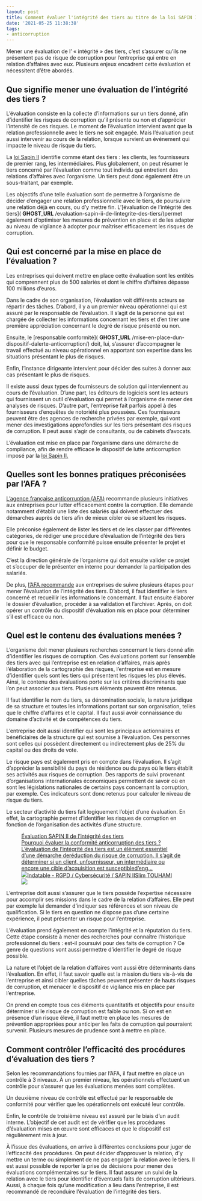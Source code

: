 ```yaml
---
layout: post
title: Comment évaluer l'intégrité des tiers au titre de la loi SAPIN II ?
date: '2021-05-25 11:38:38'
tags:
- anticorruption
---
```


Mener une évaluation de l’ « intégrité » des tiers, c’est s’assurer qu’ils ne présentent pas de risque de corruption pour l’entreprise qui entre en relation d’affaires avec eux. Plusieurs enjeux encadrent cette évaluation et nécessitent d’être abordés.

## Que signifie mener une évaluation de l’intégrité des tiers ?

L’évaluation consiste en la collecte d’informations sur un tiers donné, afin d’identifier les risques de corruption qu’il présente ou non et d’apprécier l’intensité de ces risques. Le moment de l’évaluation intervient avant que la relation professionnelle avec le tiers ne soit engagée. Mais l’évaluation peut aussi intervenir au cours de la relation, lorsque survient un événement qui impacte le niveau de risque du tiers.

La [loi Sapin II](https://www.legifrance.gouv.fr/jorf/id/JORFTEXT000033558528) identifie comme étant des tiers : les clients, les fournisseurs de premier rang, les intermédiaires. Plus globalement, on peut résumer le tiers concerné par l’évaluation comme tout individu qui entretient des relations d’affaires avec l’organisme. Un tiers peut donc également être un sous-traitant, par exemple.

Les objectifs d’une telle évaluation sont de permettre à l’organisme de décider d’engager une relation professionnelle avec le tiers, de poursuivre une relation déjà en cours, ou d’y mettre fin. L’[évaluation de l’intégrité des tiers]( __GHOST_URL__ /evaluation-sapin-ii-de-lintegrite-des-tiers/)permet également d’optimiser les mesures de prévention en place et de les adapter au niveau de vigilance à adopter pour maîtriser efficacement les risques de corruption.

## Qui est concerné par la mise en place de l’évaluation ?

Les entreprises qui doivent mettre en place cette évaluation sont les entités qui comprennent plus de 500 salariés et dont le chiffre d’affaires dépasse 100 millions d’euros.

Dans le cadre de son organisation, l’évaluation voit différents acteurs se répartir des tâches. D’abord, il y a un premier niveau opérationnel qui est assuré par le responsable de l’évaluation. Il s’agit de la personne qui est chargée de collecter les informations concernant les tiers et d’en tirer une première appréciation concernant le degré de risque présenté ou non.

Ensuite, le [responsable conformité]( __GHOST_URL__ /mise-en-place-dun-dispositif-dalerte-anticorruption/) doit, lui, s’assurer d’accompagner le travail effectué au niveau opérationnel en apportant son expertise dans les situations présentant le plus de risques.

Enfin, l’instance dirigeante intervient pour décider des suites à donner aux cas présentant le plus de risques.

Il existe aussi deux types de fournisseurs de solution qui interviennent au cours de l’évaluation. D’une part, les éditeurs de logiciels sont les acteurs qui fournissent un outil d’évaluation qui permet à l’organisme de mener des analyses de risques. D’autre part, l’entreprise fait parfois appel à des fournisseurs d’enquêtes de notoriété plus poussées. Ces fournisseurs peuvent être des agences de recherche privées par exemple, qui vont mener des investigations approfondies sur les tiers présentant des risques de corruption. Il peut aussi s’agir de consultants, ou de cabinets d’avocats.

L’évaluation est mise en place par l’organisme dans une démarche de compliance, afin de rendre efficace le dispositif de lutte anticorruption imposé par la [loi Sapin II.](https://www.legifrance.gouv.fr/jorf/id/JORFTEXT000033558528)

## Quelles sont les bonnes pratiques préconisées par l’AFA ?

[L’agence française anticorruption (AFA)](https://www.agence-francaise-anticorruption.gouv.fr/fr) recommande plusieurs initiatives aux entreprises pour lutter efficacement contre la corruption. Elle demande notamment d’établir une liste des salariés qui doivent effectuer des démarches auprès de tiers afin de mieux cibler où se situent les risques.

Elle préconise également de lister les tiers et de les classer par différentes catégories, de rédiger une procédure d’évaluation de l’intégrité des tiers pour que le responsable conformité puisse ensuite présenter le projet et définir le budget.

C’est la direction générale de l’organisme qui doit ensuite valider ce projet et s’occuper de le présenter en interne pour demander la participation des salariés.

De plus, [l’AFA recommande](https://www.agence-francaise-anticorruption.gouv.fr/files/files/Recommandations%20AFA.pdf) aux entreprises de suivre plusieurs étapes pour mener l’évaluation de l’intégrité des tiers. D’abord, il faut identifier le tiers concerné et recueillir les informations le concernant. Il faut ensuite élaborer le dossier d’évaluation, procéder à sa validation et l’archiver. Après, on doit opérer un contrôle du dispositif d’évaluation mis en place pour déterminer s’il est efficace ou non.

## Quel est le contenu des évaluations menées ?

L’organisme doit mener plusieurs recherches concernant le tiers donné afin d’identifier les risques de corruption. Ces évaluations portent sur l’ensemble des tiers avec qui l’entreprise est en relation d’affaires, mais après l’élaboration de la cartographie des risques, l’entreprise est en mesure d’identifier quels sont les tiers qui présentent les risques les plus élevés. Ainsi, le contenu des évaluations porte sur les critères discriminants que l’on peut associer aux tiers. Plusieurs éléments peuvent être retenus.

Il faut identifier le nom du tiers, sa dénomination sociale, la nature juridique de sa structure et toutes les informations portant sur son organisation, telles que le chiffre d’affaires et le capital. Il faut aussi avoir connaissance du domaine d’activité et de compétences du tiers.

L’entreprise doit aussi identifier qui sont les principaux actionnaires et bénéficiaires de la structure qui est soumise à l’évaluation. Ces personnes sont celles qui possèdent directement ou indirectement plus de 25% du capital ou des droits de vote.

Le risque pays est également pris en compte dans l’évaluation. Il s’agit d’apprécier la sensibilité du pays de résidence ou du pays où le tiers établit ses activités aux risques de corruption. Des rapports de suivi provenant d’organisations internationales économiques permettent de savoir où en sont les législations nationales de certains pays concernant la corruption, par exemple. Ces indicateurs sont donc retenus pour calculer le niveau de risque du tiers.

Le secteur d’activité du tiers fait logiquement l’objet d’une évaluation. En effet, la cartographie permet d’identifier les risques de corruption en fonction de l’organisation des activités d’une structure.

<figure class="kg-card kg-bookmark-card"><a class="kg-bookmark-container" href=" __GHOST_URL__ /evaluation-sapin-ii-de-lintegrite-des-tiers/"><div class="kg-bookmark-content">
<div class="kg-bookmark-title">Évaluation SAPIN II de l’intégrité des tiers</div>
<div class="kg-bookmark-description">Pourquoi évaluer la conformité anticorruption des tiers ?L’évaluation de l’intégrité des tiers est un élément essentiel d’une démarche deréduction du risque de corruption. Il s’agit de déterminer si un client, unfournisseur, un intermédiaire ou encore une cible d’acquisition est susceptibled’eng…</div>
<div class="kg-bookmark-metadata">
<img class="kg-bookmark-icon" src=" __GHOST_URL__ /favicon.png"><span class="kg-bookmark-author">Indatable - RGPD / Cybersécurité / SAPIN II</span><span class="kg-bookmark-publisher">Slim TOUHAMI</span>
</div>
</div>
<div class="kg-bookmark-thumbnail"><img src=" __GHOST_URL__ /content/images/2021/03/evaluation-sapin2-tiers-clients-partenaires.jpg"></div></a></figure>

L’entreprise doit aussi s’assurer que le tiers possède l’expertise nécessaire pour accomplir ses missions dans le cadre de la relation d’affaires. Elle peut par exemple lui demander d’indiquer ses références et son niveau de qualification. Si le tiers en question ne dispose pas d’une certaine expérience, il peut présenter un risque pour l’entreprise.

L’évaluation prend également en compte l’intégrité et la réputation du tiers. Cette étape consiste à mener des recherches pour connaître l’historique professionnel du tiers : est-il poursuivi pour des faits de corruption ? Ce genre de questions vont aussi permettre d’identifier le degré de risque possible.

La nature et l’objet de la relation d’affaires vont aussi être déterminants dans l’évaluation. En effet, il faut savoir quelle est la mission du tiers vis-à-vis de l’entreprise et ainsi cibler quelles tâches peuvent présenter de hauts risques de corruption, et menacer le dispositif de vigilance mis en place par l’entreprise.

On prend en compte tous ces éléments quantitatifs et objectifs pour ensuite déterminer si le risque de corruption est faible ou non. Si on est en présence d’un risque élevé, il faut mettre en place les mesures de prévention appropriées pour anticiper les faits de corruption qui pourraient survenir. Plusieurs mesures de prudence sont à mettre en place.

## Comment contrôler l’efficacité des procédures d’évaluation des tiers ?

Selon les recommandations fournies par l’AFA, il faut mettre en place un contrôle à 3 niveaux. À un premier niveau, les opérationnels effectuent un contrôle pour s’assurer que les évaluations menées sont complètes.

Un deuxième niveau de contrôle est effectué par le responsable de conformité pour vérifier que les opérationnels ont exécuté leur contrôle.

Enfin, le contrôle de troisième niveau est assuré par le biais d’un audit interne. L’objectif de cet audit est de vérifier que les procédures d’évaluation mises en œuvre sont efficaces et que le dispositif est régulièrement mis à jour.

À l’issue des évaluations, on arrive à différentes conclusions pour juger de l’efficacité des procédures. On peut décider d’approuver la relation, d’y mettre un terme ou simplement de ne pas engager la relation avec le tiers. Il est aussi possible de reporter la prise de décisions pour mener des évaluations complémentaires sur le tiers. Il faut assurer un suivi de la relation avec le tiers pour identifier d’éventuels faits de corruption ultérieurs. Aussi, à chaque fois qu’une modification a lieu dans l’entreprise, il est recommandé de reconduire l’évaluation de l’intégrité des tiers.

